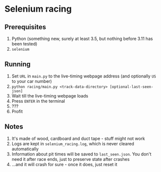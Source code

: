 # Selenium racing
## Prerequisites
1. Python (something new, surely at least 3.5, but nothing before 3.11 has been tested)
2. `selenium`

## Running
1. Set `URL` in `main.py` to the live-timing webpage address (and optionally `US` to your car number)
2. `python racing/main.py <track-data-directory> [optional-last-seen-json]`
3. Wait till the live-timing webpage loads
4. Press `ENTER` in the terminal
5. ???
6. Profit

## Notes
1. It's made of wood, cardboard and duct tape - stuff might not work
2. Logs are kept in `selenium_racing.log`, which is never cleared automatically
3. Information about pit times will be saved to `last_seen.json`. You don't need it after race ends, just to preserve state after crashes
4. ...and it will crash for sure - once it does, just reset it
